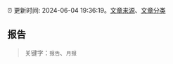:alarm_clock: 更新时间: 2024-06-04 19:36:19。[文章来源](/README.md)、[文章分类](/TAGS.md)

## 报告


> 关键字：`报告`、`月报`



